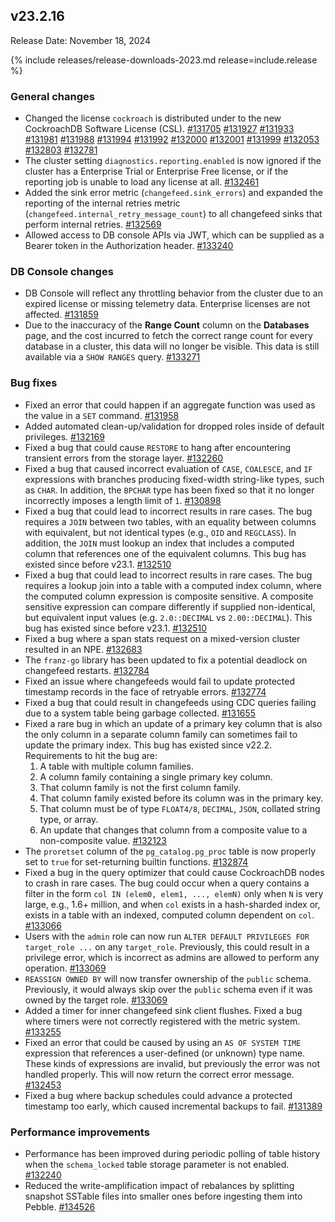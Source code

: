 ## v23.2.16

Release Date: November 18, 2024

{% include releases/release-downloads-2023.md release=include.release %}

<h3 id="v23-2-15-general-changes">General changes</h3>

- Changed the license `cockroach` is distributed under to the new CockroachDB Software License (CSL). [#131705][#131705] [#131927][#131927] [#131933][#131933] [#131981][#131981] [#131988][#131988] [#131994][#131994] [#131992][#131992] [#132000][#132000] [#132001][#132001] [#131999][#131999] [#132053][#132053] [#132803][#132803] [#132781][#132781]
- The cluster setting `diagnostics.reporting.enabled` is now ignored if the cluster has a Enterprise Trial or Enterprise Free license, or if the reporting job is unable to load any license at all. [#132461][#132461]
- Added the sink error metric (`changefeed.sink_errors`) and expanded the reporting of the internal retries metric (`changefeed.internal_retry_message_count`) to all changefeed sinks that perform internal retries. [#132569][#132569]
- Allowed access to DB console APIs via JWT, which can be supplied as a Bearer token in the Authorization header. [#133240][#133240]

<h3 id="v23-2-15-db-console-changes">DB Console changes</h3>

- DB Console will reflect any throttling behavior from the cluster due to an expired license or missing telemetry data. Enterprise licenses are not affected. [#131859][#131859]
- Due to the inaccuracy of the **Range Count** column on the **Databases** page, and the cost incurred to fetch the correct range count for every database in a cluster, this data will no longer be visible. This data is still available via a `SHOW RANGES` query. [#133271][#133271]

<h3 id="v23-2-15-bug-fixes">Bug fixes</h3>

- Fixed an error that could happen if an aggregate function was used as the value in a `SET` command. [#131958][#131958]
- Added automated clean-up/validation for dropped roles inside of default privileges. [#132169][#132169]
- Fixed a bug that could cause `RESTORE` to hang after encountering transient errors from the storage layer. [#132260][#132260]
- Fixed a bug that caused incorrect evaluation of `CASE`, `COALESCE`, and `IF` expressions with branches producing fixed-width string-like types, such as `CHAR`. In addition, the `BPCHAR` type has been fixed so that it no longer incorrectly imposes a length limit of `1`. [#130898][#130898]
- Fixed a bug that could lead to incorrect results in rare cases. The bug requires a `JOIN` between two tables, with an equality between columns with equivalent, but not identical types (e.g., `OID` and `REGCLASS`). In addition, the `JOIN` must lookup an index that includes a computed column that references one of the equivalent columns. This bug has existed since before v23.1. [#132510][#132510]
- Fixed a bug that could lead to incorrect results in rare cases. The bug requires a lookup join into a table with a computed index column, where the computed column expression is composite sensitive. A composite sensitive expression can compare differently if supplied non-identical, but equivalent input values (e.g. `2.0::DECIMAL` vs `2.00::DECIMAL`). This bug has existed since before v23.1. [#132510][#132510]
- Fixed a bug where a span stats request on a mixed-version cluster resulted in an NPE. [#132683][#132683]
- The `franz-go` library has been updated to fix a potential deadlock on changefeed restarts. [#132784][#132784]
- Fixed an issue where changefeeds would fail to update protected timestamp records in the face of retryable errors. [#132774][#132774]
- Fixed a bug that could result in changefeeds using CDC queries failing due to a system table being garbage collected. [#131655][#131655]
- Fixed a rare bug in which an update of a primary key column that is also the only column in a separate column family can sometimes fail to update the primary index. This bug has existed since v22.2. Requirements to hit the bug are:  
    1. A table with multiple column families. 
    2. A column family containing a single primary key column.
    3. That column family is not the first column family. 
    4. That column family existed before its column was in the primary key. 
    5. That column must be of type `FLOAT4/8`, `DECIMAL`, `JSON`, collated string type, or array. 
    6. An update that changes that column from a composite value to a non-composite value. [#132123][#132123]
- The `proretset` column of the `pg_catalog.pg_proc` table is now properly set to `true` for set-returning builtin functions. [#132874][#132874]
- Fixed a bug in the query optimizer that could cause CockroachDB nodes to crash in rare cases. The bug could occur when a query contains a filter in the form `col IN (elem0, elem1, ..., elemN)` only when `N` is very large, e.g., 1.6+ million, and when `col` exists in a hash-sharded index or, exists in a table with an indexed, computed column dependent on `col`. [#133066][#133066]
- Users with the `admin` role can now run `ALTER DEFAULT PRIVILEGES FOR target_role ...` on any `target_role`. Previously, this could result in a privilege error, which is incorrect as admins are allowed to perform any operation. [#133069][#133069]
- `REASSIGN OWNED BY` will now transfer ownership of the `public` schema. Previously, it would always skip over the `public` schema even if it was owned by the target role. [#133069][#133069]
- Added a timer for inner changefeed sink client flushes. Fixed a bug where timers were not correctly registered with the metric system. [#133255][#133255]
- Fixed an error that could be caused by using an `AS OF SYSTEM TIME` expression that references a user-defined (or unknown) type name. These kinds of expressions are invalid, but previously the error was not handled properly. This will now return the correct error message. [#132453][#132453]
- Fixed a bug where backup schedules could advance a protected timestamp too early, which caused incremental backups to fail. [#131389][#131389]

<h3 id="v23-2-15-performance-improvements">Performance improvements</h3>

- Performance has been improved during periodic polling of table history when the `schema_locked` table storage parameter is not enabled. [#132240][#132240]
- Reduced the write-amplification impact of rebalances by splitting snapshot SSTable files into smaller ones before ingesting them into Pebble. [#134526][#134526]

[#130898]: https://github.com/cockroachdb/cockroach/pull/130898
[#131389]: https://github.com/cockroachdb/cockroach/pull/131389
[#131655]: https://github.com/cockroachdb/cockroach/pull/131655
[#131705]: https://github.com/cockroachdb/cockroach/pull/131705
[#131859]: https://github.com/cockroachdb/cockroach/pull/131859
[#131927]: https://github.com/cockroachdb/cockroach/pull/131927
[#131933]: https://github.com/cockroachdb/cockroach/pull/131933
[#131958]: https://github.com/cockroachdb/cockroach/pull/131958
[#131973]: https://github.com/cockroachdb/cockroach/pull/131973
[#131981]: https://github.com/cockroachdb/cockroach/pull/131981
[#131988]: https://github.com/cockroachdb/cockroach/pull/131988
[#131992]: https://github.com/cockroachdb/cockroach/pull/131992
[#131994]: https://github.com/cockroachdb/cockroach/pull/131994
[#131999]: https://github.com/cockroachdb/cockroach/pull/131999
[#132000]: https://github.com/cockroachdb/cockroach/pull/132000
[#132001]: https://github.com/cockroachdb/cockroach/pull/132001
[#132053]: https://github.com/cockroachdb/cockroach/pull/132053
[#132058]: https://github.com/cockroachdb/cockroach/pull/132058
[#132123]: https://github.com/cockroachdb/cockroach/pull/132123
[#132169]: https://github.com/cockroachdb/cockroach/pull/132169
[#132240]: https://github.com/cockroachdb/cockroach/pull/132240
[#132260]: https://github.com/cockroachdb/cockroach/pull/132260
[#132453]: https://github.com/cockroachdb/cockroach/pull/132453
[#132461]: https://github.com/cockroachdb/cockroach/pull/132461
[#132510]: https://github.com/cockroachdb/cockroach/pull/132510
[#132569]: https://github.com/cockroachdb/cockroach/pull/132569
[#132683]: https://github.com/cockroachdb/cockroach/pull/132683
[#132774]: https://github.com/cockroachdb/cockroach/pull/132774
[#132781]: https://github.com/cockroachdb/cockroach/pull/132781
[#132784]: https://github.com/cockroachdb/cockroach/pull/132784
[#132803]: https://github.com/cockroachdb/cockroach/pull/132803
[#132874]: https://github.com/cockroachdb/cockroach/pull/132874
[#133066]: https://github.com/cockroachdb/cockroach/pull/133066
[#133069]: https://github.com/cockroachdb/cockroach/pull/133069
[#133240]: https://github.com/cockroachdb/cockroach/pull/133240
[#133255]: https://github.com/cockroachdb/cockroach/pull/133255
[#133271]: https://github.com/cockroachdb/cockroach/pull/133271
[#134526]: https://github.com/cockroachdb/cockroach/pull/134526